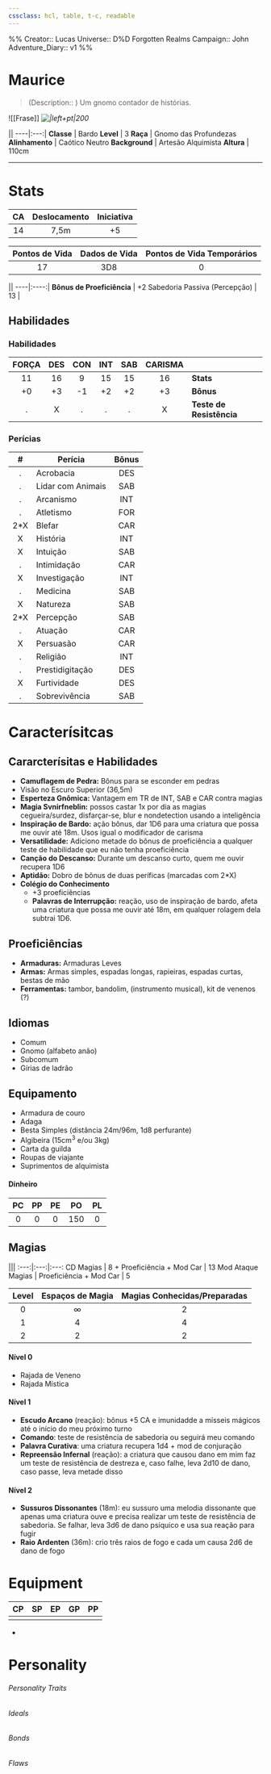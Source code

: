 ```yaml
---
cssclass: hcl, table, t-c, readable
---
```

%%
Creator:: Lucas
Universe:: D%D Forgotten Realms
Campaign:: John
Adventure_Diary:: v1
%%

# Maurice
> (Description:: ) Um gnomo contador de histórias.

![[Frase]] <i>![|left+pt|200](maurice.png)</i>

||
----|:---:|
**Classe** |  Bardo
**Level** |  3
**Raça** |  Gnomo das Profundezas
**Alinhamento** |  Caótico Neutro
**Background** |  Artesão Alquimista
**Altura** | 110cm

---
# Stats
CA | Deslocamento | Iniciativa |
:---:|:---:|:---:|
 14 | 7,5m | +5 |

Pontos de Vida | Dados de Vida | Pontos de Vida Temporários | 
:---:|:---:|:---:|
17 | 3D8 | 0 |

||
----|:----:|
**Bônus de Proeficiência** |  +2
Sabedoria Passiva (Percepção) | 13 | 


## Habilidades
### Habilidades
FORÇA | DES | CON | INT | SAB | CARISMA ||
:---:|:----:|:---:|:----:|:---:|:----:|---|
 11 | 16 | 9 | 15 | 15 | 16 | **Stats** |
+0  | +3  | -1  | +2 | +2 | +3 | **Bônus** |
.  | X | . | . | . | X | **Teste de Resistência** |


### Perícias
\# | Perícia | Bônus |
:--:|-----|:------:|
. | Acrobacia | DES |
.| Lidar com Animais | SAB |
.| Arcanismo | INT |
.| Atletismo | FOR |
2\*X | Blefar | CAR |
X | História | INT |
X | Intuição | SAB |
.| Intimidação | CAR |
X | Investigação | INT |
.| Medicina | SAB |
X | Natureza | SAB |
2\*X | Percepção | SAB |
. | Atuação | CAR |
X | Persuasão | CAR |
.| Religião | INT |
.| Prestidigitação | DES |
X | Furtividade | DES |
.| Sobrevivência | SAB |

# Caracterísitcas

## Cararcterísitas e Habilidades
- **Camuflagem de Pedra:** Bônus para se esconder em pedras
- Visão no Escuro Superior (36,5m)
- **Esperteza Gnômica:** Vantagem em TR de INT, SAB e CAR contra magias
- **Magia Svnirfneblin:** possos castar 1x por dia as magias cegueira/surdez, disfarçar-se, blur e nondetection usando a inteligência
- **Inspiração de Bardo:** ação bônus, dar 1D6 para uma criatura que possa me ouvir até 18m. Usos igual o modificador de carisma
- **Versatilidade:** Adiciono metade do bônus de proeficiência a qualquer teste de habilidade que eu não tenha proeficiência
- **Canção do Descanso:** Durante um descanso curto, quem me ouvir recupera 1D6
- **Aptidão:** Dobro de bônus de duas períficas (marcadas com 2\*X)
- **Colégio do Conhecimento**
	- +3 proeficiências
	- **Palavras de Interrupção:** reação, uso de inspiração de bardo, afeta uma criatura que possa me ouvir até 18m, em qualquer rolagem dela subtrai 1D6. 

## Proeficiências
- **Armaduras:** Armaduras Leves
- **Armas:** Armas simples, espadas longas, rapieiras, espadas curtas, bestas de mão
- **Ferramentas:** tambor, bandolim, (instrumento musical), kit de venenos (?)

## Idiomas
- Comum
- Gnomo (alfabeto anão)
- Subcomum
- Gírias de ladrão

## Equipamento
- Armadura de couro
- Adaga
- Besta Simples (distância 24m/96m, 1d8 perfurante)
- Algibeira (15cm$^3$ e/ou 3kg)
- Carta da guilda
- Roupas de viajante
- Suprimentos de alquimista

#### Dinheiro
PC | PP | PE  | PO | PL
:---:|:---:|:---:|:---:|:---:|
0 | 0 | 0 | 150 | 0 |






## Magias

|||
:---:|:---:|:---:
CD Magias | 8 + Proeficiência + Mod Car | 13
Mod Ataque Magias | Proeficiência + Mod Car | 5


Level | Espaços de Magia | Magias Conhecidas/Preparadas |
:---:|:---:|:---:|
0 | $\infty$ | 2 |
1 | 4 | 4 |
2 | 2 | 2 |



#### Nível 0
 - Rajada de Veneno
 - Rajada Mística


#### Nível 1
- **Escudo Arcano** (reação): bônus +5 CA e imunidadde a mísseis mágicos até o início do meu próximo turno
- **Comando**: teste de resistência de sabedoria ou seguirá meu comando
- **Palavra Curativa**: uma criatura recupera 1d4 + mod de conjuração
- **Repreensão Infernal** (reação): a criatura que causou dano em mim faz um teste de resistência de destreza e, caso falhe, leva 2d10 de dano, caso passe, leva metade disso

#### Nível 2

- **Sussuros Dissonantes** (18m): eu sussuro uma melodia dissonante que apenas uma criatura ouve e precisa realizar um teste de resistência de sabedoria. Se falhar, leva 3d6 de dano psíquico e usa sua reação para fugir
- **Raio Ardenten** (36m): crio três raios de fogo e cada um causa 2d6 de dano de fogo







# Equipment
CP | SP | EP | GP | PP |
:---:|:---:|:---:|:---:|:---:|
|||||

- 

# Personality
###### Personality Traits

###### Ideals

###### Bonds

###### Flaws
